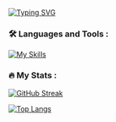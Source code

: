 <a href="https://git.io/typing-svg"><img src="https://readme-typing-svg.demolab.com?font=Robota&pause=1000&color=39F711&center=true&random=false&width=435&lines=Hello;I+am+Ayan+Sayyad;Full+Stack+Developer;Cyber+Security+Analyst;Network+Security+Engineer;In+Future;Currently+I+am+Learner" alt="Typing SVG" /></a>
### :hammer_and_wrench: Languages and Tools :
[![My Skills](https://skillicons.dev/icons?i=html,css,js,react,nodejs,mongodb,c,cpp,py,aws,gcp,azure,docker,git,codepen,kali,linux,vscode,figma&theme=light)](https://skillicons.dev)


### :fire: My Stats :

[![GitHub Streak](http://github-readme-streak-stats.herokuapp.com?user=Ayan02-coder)](https://git.io/streak-stats)



[![Top Langs](https://github-readme-stats.vercel.app/api/top-langs/?username=Ayan02-coder&layout=compact&theme=vision-friendly-light)](https://github.com/anuraghazra/github-readme-stats)


